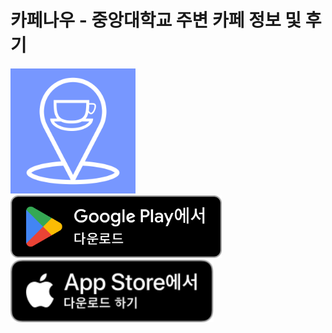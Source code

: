 ---
---

<h1>카페나우 - 중앙대학교 주변 카페 정보 및 후기</h1>
<img src="./CafeNow.png" height="200px" />

<div diaplay="flex" gap="20px" align-item="flex-start">
<a href="https://play.google.com/store/apps/details?id=com.lnssquares.cafe_seat&pli=1">
<img src="./GetItOnGooglePlay_Badge_Web_color_Korean.png" height="100px"/>
</a>
<a href="https://apps.apple.com/kr/app/%EC%B9%B4%ED%8E%98%EB%82%98%EC%9A%B0-%EC%A4%91%EC%95%99%EB%8C%80%ED%95%99%EA%B5%90-%EC%A3%BC%EB%B3%80-%EC%B9%B4%ED%8E%98-%EC%A0%95%EB%B3%B4-%EB%B0%8F-%ED%9B%84%EA%B8%B0/id6744311545">
<img src="./Download_on_the_App_Store_Badge_KR_RGB_blk_100317.svg" height="100px" />
</a>
</div>

